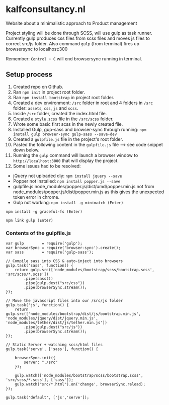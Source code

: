 # kalfconsultancy.nl

Website about a minimalistic approach to Product management

Project styling will be done through SCSS, will use gulp as task runner. 
Currently gulp produces css files from scss files and moves js files to correct src/js folder. 
Also command `gulp` (from terminal) fires up browsersync to localhost:300

Remember: `Control + C` will end browsersync running in terminal.

## Setup process 

1. Created repo on Github.
2. Ran `npm init` in project root folder.
3. Ran `npm install bootstrap` in project root folder.
4. Created a dev environment: `/src` folder in root and 4 folders in `/src` folder: `assets`, `css`, `js` and `scss`.
5. Inside `/src` folder, created the index.html file.
6. Created a `style.scss` file in the `/src/scss` folder.
7. Wrote some basic first scss in the newly created file.
8. Installed Gulp, gup-sass and browser-sync through running: `npm install gulp browser-sync gulp-sass --save-dev`
9. Created a `gulpfile.js` file in the project's root folder.
10. Pasted the following content in the `gulpfile.js` file --> see code snippet down below.
11. Running the `gulp` command will launch a browser window to `http://localhost:3000` that will display the project.
12. Some issues had to be resolved:
- jQuery not uploaded diy: `npm install jquery --save` 
- Popper not installed: `npm install popper.js --save` 
- gulpfile.js node_modules/popper.js/dist/umd/popper.min.js not from node_modules/popper.js/dist/popper.min.js as this gives the unexpected token error in chrome.
- Gulp not working: 
`npm install -g minimatch (Enter)`

`npm install -g graceful-fs (Enter)`

`npm link gulp (Enter)`

### Contents of the gulpfile.js 

```
var gulp        = require('gulp');
var browserSync = require('browser-sync').create();
var sass        = require('gulp-sass');

// Compile sass into CSS & auto-inject into browsers
gulp.task('sass', function() {
    return gulp.src(['node_modules/bootstrap/scss/bootstrap.scss', 'src/scss/*.scss'])
        .pipe(sass())
        .pipe(gulp.dest("src/css"))
        .pipe(browserSync.stream());
});

// Move the javascript files into our /src/js folder
gulp.task('js', function() {
    return gulp.src(['node_modules/bootstrap/dist/js/bootstrap.min.js', 'node_modules/jquery/dist/jquery.min.js', 'node_modules/tether/dist/js/tether.min.js'])
        .pipe(gulp.dest("src/js"))
        .pipe(browserSync.stream());
});

// Static Server + watching scss/html files
gulp.task('serve', ['sass'], function() {

    browserSync.init({
        server: "./src"  
    });

    gulp.watch(['node_modules/bootstrap/scss/bootstrap.scss', 'src/scss/*.scss'], ['sass']);
    gulp.watch("src/*.html").on('change', browserSync.reload);
});

gulp.task('default', ['js','serve']);
```
